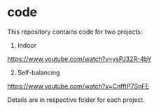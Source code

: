 # code

This repository contains code for two projects:

1. Indoor

https://www.youtube.com/watch?v=ysPJ32R-4bY

2. Self-balancing

https://www.youtube.com/watch?v=CnfftP7SnFE

Details are in respective folder for each project.
